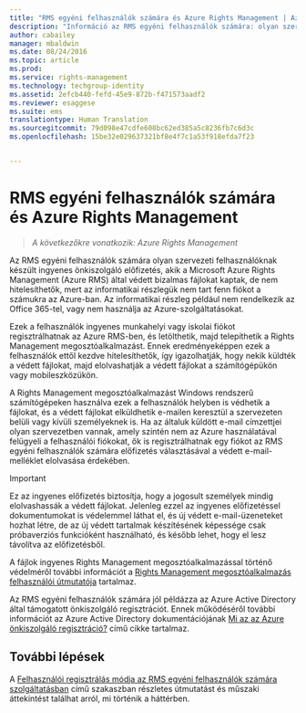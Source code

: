 ```yaml
---
title: "RMS egyéni felhasználók számára és Azure Rights Management | Azure RMS"
description: "Információ az RMS egyéni felhasználók számára: olyan szervezeti felhasználóknak készült ingyenes önkiszolgáló előfizetés, akik a Microsoft Azure Rights Management (Azure RMS) által védett bizalmas fájlokat kaptak, de nem hitelesíthetők, mert az informatikai részlegük nem tart fenn fiókot a számukra az Azure-ban."
author: cabailey
manager: mbaldwin
ms.date: 08/24/2016
ms.topic: article
ms.prod: 
ms.service: rights-management
ms.technology: techgroup-identity
ms.assetid: 2efcb440-fefd-45e9-872b-f471573aadf2
ms.reviewer: esaggese
ms.suite: ems
translationtype: Human Translation
ms.sourcegitcommit: 79d098e47cdfe608bc62ed385a5c8236fb7c6d3c
ms.openlocfilehash: 15be32e029637321bf8e4f7c1a53f918efda7f23


---
```


# RMS egyéni felhasználók számára és Azure Rights Management

>*A következőkre vonatkozik: Azure Rights Management*

Az RMS egyéni felhasználók számára olyan szervezeti felhasználóknak készült ingyenes önkiszolgáló előfizetés, akik a Microsoft Azure Rights Management (Azure RMS) által védett bizalmas fájlokat kaptak, de nem hitelesíthetők, mert az informatikai részlegük nem tart fenn fiókot a számukra az Azure-ban. Az informatikai részleg például nem rendelkezik az Office 365-tel, vagy nem használja az Azure-szolgáltatásokat.

Ezek a felhasználók ingyenes munkahelyi vagy iskolai fiókot regisztrálhatnak az Azure RMS-ben, és letölthetik, majd telepíthetik a Rights Management megosztóalkalmazást. Ennek eredményeképpen ezek a felhasználók ettől kezdve hitelesíthetők, így igazolhatják, hogy nekik küldték a védett fájlokat, majd elolvashatják a védett fájlokat a számítógépükön vagy mobileszközükön.

A Rights Management megosztóalkalmazást Windows rendszerű számítógépeken használva ezek a felhasználók helyben is védhetik a fájlokat, és a védett fájlokat elküldhetik e-mailen keresztül a szervezeten belüli vagy kívüli személyeknek is. Ha az általuk küldött e-mail címzettjei olyan szervezetben vannak, amely szintén nem az Azure használatával felügyeli a felhasználói fiókokat, ők is regisztrálhatnak egy fiókot az RMS egyéni felhasználók számára előfizetés választásával a védett e-mail-melléklet elolvasása érdekében.

> [!IMPORTANT]
> Ez az ingyenes előfizetés biztosítja, hogy a jogosult személyek mindig elolvashassák a védett fájlokat. Jelenleg ezzel az ingyenes előfizetéssel dokumentumokat is védelemmel láthat el, és új védett e-mail-üzeneteket hozhat létre, de az új védett tartalmak készítésének képessége csak próbaverziós funkcióként használható, és később lehet, hogy el lesz távolítva az előfizetésből. 

A fájlok ingyenes Rights Management megosztóalkalmazással történő védelméről további információt a [Rights Management megosztóalkalmazás felhasználói útmutatója](../rms-client/sharing-app-user-guide.md) tartalmaz.

Az RMS egyéni felhasználók számára jól példázza az Azure Active Directory által támogatott önkiszolgáló regisztrációt. Ennek működéséről további információt az Azure Active Directory dokumentációjának [Mi az az Azure önkiszolgáló regisztráció?](/active-directory/active-directory-self-service-signup) című cikke tartalmaz. 

## További lépések
A [Felhasználói regisztrálás módja az RMS egyéni felhasználók számára szolgáltatásban](rms-for-individuals-user-sign-up.md) című szakaszban részletes útmutatást és műszaki áttekintést találhat arról, mi történik a háttérben. 




<!--HONumber=Sep16_HO1-->


